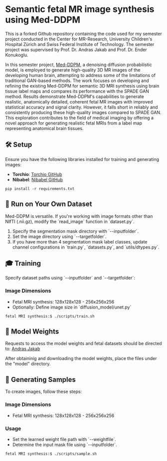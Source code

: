 <!-- #region -->
# Semantic fetal MR image synthesis using Med-DDPM

This is a forked Github repository containing the code used for my semester project conducted in the Center for MR-Research, University Children's Hospital Zürich and Swiss Federal Institute of Technology. The semester project was supervised by Prof. Dr. Andras Jakab and Prof. Dr. Ender Konukoglu.

In this semester project, [Med-DDPM](https://github.com/mobaidoctor/med-ddpm), a denoising diffusion probabilistic model, is employed to generate high-quality 3D MR images of the developing human brain, attempting to address some of the limitations of traditional GAN-based methods. The work focuses on developing and refining the existing Med-DDPM for semantic 3D MRI synthesis using brain tissue label maps and compares its performance with the SPADE GAN method. Results demonstrate Med-DDPM's capabilities to generate realistic, anatomically detailed, coherent fetal MR images with improved statistical accuracy and signal clarity. However, it falls short in reliably and consistently producing these high-quality images compared to SPADE GAN. This exploration contributes to the field of medical imaging by offering a novel approach for generating realistic fetal MRIs from a label map representing anatomical brain tissues.

<!-- #endregion -->

## 🛠️ Setup 

Ensure you have the following libraries installed for training and generating images:

- **Torchio**: [Torchio GitHub](https://github.com/fepegar/torchio)
- **Nibabel**: [Nibabel GitHub](https://github.com/nipy/nibabel)

```
pip install -r requirements.txt
```

## 🚀 Run on Your Own Dataset

Med-DDPM is versatile. If you're working with image formats other than NIfTI (.nii.gz), modify the \`read_image\` function in \`dataset.py\`.

1. Specify the segmentation mask directory with \`--inputfolder\`.
2. Set the image directory using \`--targetfolder\`.
3. If you have more than 4 segmentation mask label classes, update channel configurations in \`train.py\`, \`datasets.py\`, and \`utils/dtypes.py\`.

## 🎓 Training 

Specify dataset paths using \`--inputfolder\` and \`--targetfolder\`:

### Image Dimensions

- Fetal MRI synthesis: 128x128x128 - 256x256x256
- Optionally: Define image size in \`diffusion_model/unet.py\`

```
fetal MRI synthesis:$ ./scripts/train.sh
```

## 🧠 Model Weights

Requests to access the model weights and fetal datasets should be directed to: [Andras Jakab](andras.jakab@kispi.uzh.ch)


After obtaininig and downloading the model weights, place the files under the "model" directory.

## 🎨 Generating Samples

To create images, follow these steps:

### Image Dimensions

- Fetal MRI synthesis: 128x128x128 - 256x256x256

### Usage

- Set the learned weight file path with \`--weightfile\`.
- Determine the input mask file using \`--inputfolder\`.

```
fetal MRI synthesis:$ ./scripts/sample.sh
```



